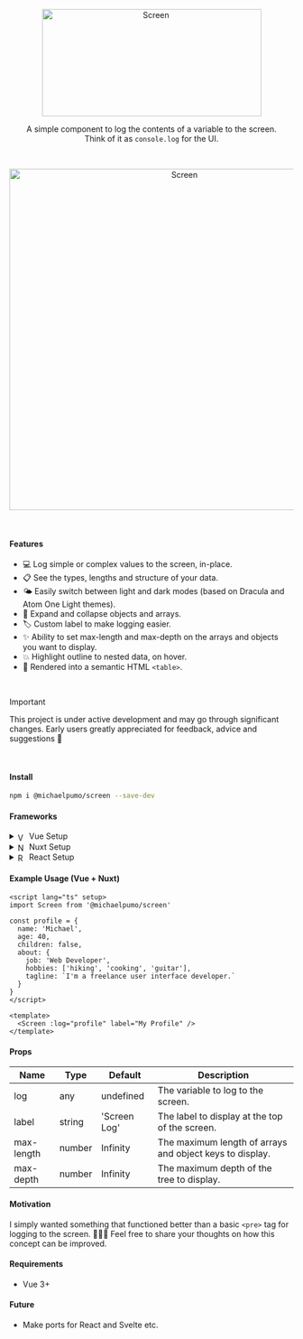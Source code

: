 <p align="center">
  <picture>
    <source media="(prefers-color-scheme: dark)" srcset="https://github.com/michaelpumo/screen/assets/4269460/0fb2d2db-6ce3-442b-ac76-b6005ee66e4f">
    <source media="(prefers-color-scheme: light)" srcset="https://github.com/michaelpumo/screen/assets/4269460/6861760b-d9e4-4682-9f97-d11f1c8cd118">
    <img alt="Screen" src="https://github.com/michaelpumo/screen/assets/4269460/6861760b-d9e4-4682-9f97-d11f1c8cd118" width="389" height="190" style="max-width: 100%;">
  </picture>
</p>

<p align="center">A simple component to log the contents of a variable to the screen.<br>Think of it as <code>console.log</code> for the UI.</p>

<br>

<p align="center">
  <picture>
    <img alt="Screen" src="https://github.com/michaelpumo/screen/assets/4269460/eb443cd8-49d4-436c-a5ee-753dbf866816" width="605">
  </picture>
</p>

<br>

#### Features
- 💻 Log simple or complex values to the screen, in-place.
- 📋 See the types, lengths and structure of your data.
- 🌤️ Easily switch between light and dark modes (based on Dracula and Atom One Light themes).
- 👻 Expand and collapse objects and arrays.
- 🏷️ Custom label to make logging easier.
- ✨ Ability to set max-length and max-depth on the arrays and objects you want to display.
- 💥 Highlight outline to nested data, on hover.
- 🤗 Rendered into a semantic HTML `<table>`.

<br>

> [!IMPORTANT]  
> This project is under active development and may go through significant changes. Early users greatly appreciated for feedback, advice and suggestions 🙏

<br>

#### Install

```bash
npm i @michaelpumo/screen --save-dev
```

#### Frameworks

<details>
  <summary><img alt="Vue Setup" src="https://github.com/michaelpumo/screen/assets/4269460/33cd99e4-c85c-416b-8e50-49de380f96d0" width="16" valign="middle"> Vue Setup</summary>

  #### Vue Demo
  <p>
    <a href="https://stackblitz.com/edit/screen-demo-vue?file=src%2FApp.vue" target="_blank">
      <img src="https://developer.stackblitz.com/img/open_in_stackblitz.svg" alt="StackBlitz Demo Vue" width="160">
    </a>
  </p>

  Import the stylesheet into your main CSS file.
  
  ```css
  @import '@michaelpumo/screen/dist/screen.css';
  ```
</details>

<details>
  <summary><img alt="Nuxt Setup" src="https://github.com/michaelpumo/screen/assets/4269460/5d2b481c-d2b3-41f1-8e70-db07ce6588bb" width="16" valign="middle"> Nuxt Setup</summary>

  #### Nuxt Demo
  <p>
    <a href="https://stackblitz.com/edit/screen-demo-nuxt?file=app.vue" target="_blank">
      <img src="https://developer.stackblitz.com/img/open_in_stackblitz.svg" alt="StackBlitz Demo Nuxt" width="160">
    </a>
  </p>

  Import the stylesheet into your main `nuxt.config.{js,ts}` file.

  ```typescript
  export default defineNuxtConfig({
    css: ['@michaelpumo/screen/dist/screen.css']
  });
  ```

  You may also find it useful to have Nuxt auto-import the component, so that you can use it freely around your application without manually importing everywhere you need it. You can do this by creating a simple module that imports it for you automatically.
  
  `modules/screen.ts`

  ```typescript
  import { addComponent, defineNuxtModule } from '@nuxt/kit';
  
  export default defineNuxtModule({
    setup() {
      addComponent({
        name: 'Screen',
        filePath: '@michaelpumo/screen',
        mode: 'client',
      });
    },
  });
  ```

  Make sure you have auto component import enabled in your `nuxt.config.{js,ts}` file too:
  
  ```typescript
  export default defineNuxtConfig({
    css: ['@michaelpumo/screen/dist/screen.css'],
    components: true,
  });
  ```
 
  **Note** If you do not want to auto import this component (though it's recommended) then you may need to wrap `<Screen />` into a `<ClientOnly>` tag to avoid warnings with SSR:

  ```vue
  <template>
    <ClientOnly>
      <Screen :log="profile" label="My Profile" />
    </ClientOnly>
  </template>
  ```
</details>

<details>
  <summary><img alt="React Setup" src="https://github.com/michaelpumo/screen/assets/4269460/278d3f61-b47d-4841-86c0-41f0717bae8c" width="16" valign="middle"> React Setup</summary>

  #### React Demo
  There is no React port yet. Coming soon.
</details>

#### Example Usage (Vue + Nuxt)

```vue
<script lang="ts" setup>
import Screen from '@michaelpumo/screen'

const profile = {
  name: 'Michael',
  age: 40,
  children: false,
  about: {
    job: 'Web Developer',
    hobbies: ['hiking', 'cooking', 'guitar'],
    tagline: `I'm a freelance user interface developer.`
  }
}
</script>

<template>
  <Screen :log="profile" label="My Profile" />
</template>
```

#### Props
| Name | Type | Default | Description |
| --- | --- | --- | --- |
| log | any | undefined | The variable to log to the screen. |
| label | string | 'Screen Log' | The label to display at the top of the screen. |
| max-length | number | Infinity | The maximum length of arrays and object keys to display. |
| max-depth | number | Infinity | The maximum depth of the tree to display. |

#### Motivation
I simply wanted something that functioned better than a basic `<pre>` tag for logging to the screen. 🤷🏻‍♂️ Feel free to share your thoughts on how this concept can be improved.

#### Requirements
- Vue 3+

#### Future
- Make ports for React and Svelte etc.
